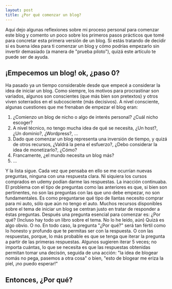 ```yaml
---
layout: post
title: ¿Por qué comenzar un blog? 
---
```

Aquí dejo algunas reflexiones sobre mi proceso personal para comenzar este blog y comento un poco sobre los primeros pasos prácticos que tomé para concretar esta primera versión de un blog. Si estás tratando de decidir si es buena idea para ti comenzar un blog y cómo podrías empezarlo sin invertir demasiado (a manera de "prueba piloto"), quizá este artículo te puede ser de ayuda.

## ¡Empecemos un blog! ok, ¿paso 0?

Ha pasado ya un tiempo considerable desde que empecé a considerar la idea de iniciar un blog. Como siempre, los motivos para procrastinar son variados, algunos son conscientes (que más bien son pretextos) y otros viven soterrados en el subcosciente (más decisivos). A nivel consciente, algunas cuestiones que me frenaban de empezar el blog eran:

1. ¿Comienzo un blog de nicho o algo de interés personal? ¿Cuál nicho escoger?
2. A nivel técnico, no tengo mucha idea de qué se necesita, ¿Un host?, ¿Un dominio?, ¿Wordpress?, ...
3. Dado que comenzar un blog representa una inversión de tiempo, y quizá de otros recursos, ¿Valdrá la pena el esfuerzo?, ¿Debo considerar la idea de monetizarlo?, ¿Cómo?
4. Francamente, ¿el mundo necesita un blog más?
5. ...


Y la lista sigue. Cada vez que pensaba en ello se me ocurrían nuevas preguntas, ninguna con una respuesta clara. Ni siquiera los cursos comprados en udemy podían darme las respuestas. La inacción continuaba. El problema con el tipo de preguntas como las anteriores es que, si bien son pertinentes, no son las preguntas con las que uno debe empezar, no son fundamentales. Es como preguntarse qué tipo de llantas necesito comprar para mi auto, sólo que aún no tengo el auto. Muchos recursos disponibles sobre el tema de iniciar un blog se centran justo en tratar de responder a éstas preguntas. Después una pregunta esencial para comenzar es: ¿Por qué? (Incluso hay todo un libro sobre el tema. No lo he leído, aún) Quizá es algo obvio. O no. En todo caso, la pregunta "¿Por qué?" será tan fértil como lo honesto y profundo que te permitas ser con la respuesta. O con las respuestas, porque, lo más probable es que se tenga que iterar la pregunta a partir de las primeras respuestas. Algunos sugieren iterar 5 veces; no importa cuántas, lo que se necesita es que las respuestas obtenidas permitan tomar una decisón, seguida de una acción: "la idea de blogear nomás no pega, pasemos a otra cosa" o bien, "esto de blogear me eriza la piel, ¡no puedo esperar!"

## Entonces, ¿Por qué?






